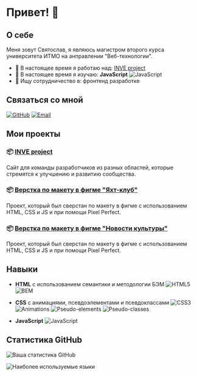 # Привет! 👋

## О себе

Меня зовут Святослав, я являюсь магистром второго курса университета ИТМО на анправлении "Веб-технологии".

- 🔭 В настоящее время я работаю над: [INVE project](https://github.com/sweeser/INVE-project)
- 🌱 В настоящее время я изучаю: **JavaScript**
  ![JavaScript](https://img.shields.io/badge/JavaScript-323330?style=flat&logo=javascript&logoColor=F7DF1E)
- 👯 Ищу сотрудничество в: фронтенд разработке

## Связаться со мной

[![GitHub](https://img.shields.io/badge/GitHub-black?style=flat&logo=github)](https://github.com/sweeser)
[![Email](https://img.shields.io/badge/Email-red?style=flat&logo=gmail)](mailto:shemelin-01@mail.ru)

## Мои проекты

### 📦 [INVE project](https://github.com/sweeser/INVE-project)
Сайт для команды разработчиков из разных областей, которые стремятся к улучшению и развитию сообщества.

### 📦 [Верстка по макету в фигме "Яхт-клуб"](https://github.com/sweeser/ship-layout)
Проект, который был сверстан по макету в фигме с использованием HTML, CSS и JS и при помощи Pixel Perfect.

### 📦 [Верстка по макету в фигме "Новости культуры"](https://github.com/sweeser/culture-layout)
Проект, который был сверстан по макету в фигме с использованием HTML, CSS и JS и при помощи Pixel Perfect.

## Навыки

- **HTML** с использованием семантики и методологии БЭМ
  ![HTML5](https://img.shields.io/badge/HTML5-E34F26?style=flat&logo=html5&logoColor=white)
  ![BEM](https://img.shields.io/badge/BEM-000000?style=flat&logo=bem&logoColor=white)

- **CSS** с анимациями, псевдоэлементами и псевдоклассами
  ![CSS3](https://img.shields.io/badge/CSS3-1572B6?style=flat&logo=css3&logoColor=white)
  ![Animations](https://img.shields.io/badge/Animations-FF4088?style=flat&logo=css3&logoColor=white)
  ![Pseudo-elements](https://img.shields.io/badge/Pseudo--elements-7952B3?style=flat&logo=css3&logoColor=white)
  ![Pseudo-classes](https://img.shields.io/badge/Pseudo--classes-228B22?style=flat&logo=css3&logoColor=white)

- **JavaScript**
  ![JavaScript](https://img.shields.io/badge/JavaScript-323330?style=flat&logo=javascript&logoColor=F7DF1E)

## Статистика GitHub

![Ваша статистика GitHub](https://github-readme-stats.vercel.app/api?username=sweeser&show_icons=true&theme=radical)

![Наиболее используемые языки](https://github-readme-stats.vercel.app/api/top-langs/?username=sweeser&layout=compact&theme=radical)
